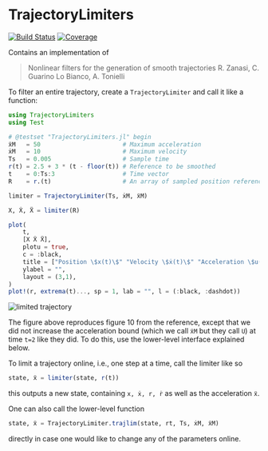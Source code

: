 # TrajectoryLimiters

[![Build Status](https://github.com/baggepinnen/TrajectoryLimiters.jl/actions/workflows/CI.yml/badge.svg?branch=main)](https://github.com/baggepinnen/TrajectoryLimiters.jl/actions/workflows/CI.yml?query=branch%3Amain)
[![Coverage](https://codecov.io/gh/baggepinnen/TrajectoryLimiters.jl/branch/main/graph/badge.svg)](https://codecov.io/gh/baggepinnen/TrajectoryLimiters.jl)

Contains an implementation of 
> Nonlinear filters for the generation of smooth trajectories
> R. Zanasi, C. Guarino Lo Bianco, A. Tonielli


To filter an entire trajectory, create a `TrajectoryLimiter` and call it like a function:
```julia
using TrajectoryLimiters
using Test

# @testset "TrajectoryLimiters.jl" begin
ẍM   = 50                       # Maximum acceleration
ẋM   = 10                       # Maximum velocity
Ts   = 0.005                    # Sample time
r(t) = 2.5 + 3 * (t - floor(t)) # Reference to be smoothed
t    = 0:Ts:3                   # Time vector
R    = r.(t)                    # An array of sampled position references 

limiter = TrajectoryLimiter(Ts, ẋM, ẍM)

X, Ẋ, Ẍ = limiter(R)

plot(
    t,
    [X Ẋ Ẍ],
    plotu = true,
    c = :black,
    title = ["Position \$x(t)\$" "Velocity \$ẋ(t)\$" "Acceleration \$u(t)\$"],
    ylabel = "",
    layout = (3,1),
)
plot!(r, extrema(t)..., sp = 1, lab = "", l = (:black, :dashdot))
```
![limited trajectory](https://user-images.githubusercontent.com/3797491/204131020-c0dbcfa5-33f2-44df-b12d-528f3f4e7132.png)

The figure above reproduces figure 10 from the reference, except that we did not increase the acceleration bound (which we call ``ẍM`` but they call ``U``) at time ``t=2`` like they did. To do this, use the lower-level interface explained below.

To limit a trajectory online, i.e., one step at a time, call the limiter like so
```julia
state, ẍ = limiter(state, r(t))
```
this outputs a new state, containing ``x, ẋ, r, ṙ`` as well as the acceleration ``ẍ``.

One can also call the lower-level function
```julia
state, ẍ = TrajectoryLimiter.trajlim(state, rt, Ts, ẋM, ẍM)
```
directly in case one would like to change any of the parameters online.